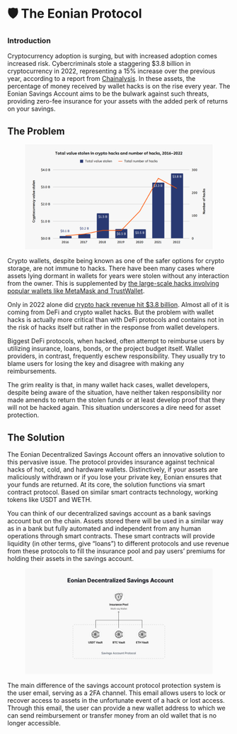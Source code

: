 # 🛡️ The Eonian Protocol

### Introduction

Cryptocurrency adoption is surging, but with increased adoption comes increased risk. Cybercriminals stole a staggering $3.8 billion in cryptocurrency in 2022, representing a 15% increase over the previous year, according to a report from [Chainalysis](https://www.chainalysis.com/blog/2022-biggest-year-ever-for-crypto-hacking/). In these assets, the percentage of money received by wallet hacks is on the rise every year. The Eonian Savings Account aims to be the bulwark against such threats, providing zero-fee insurance for your assets with the added perk of returns on your savings.

## The Problem

<div data-full-width="true">

<figure><img src="../.gitbook/assets/image (9).png" alt=""><figcaption></figcaption></figure>

</div>

Crypto wallets, despite being known as one of the safer options for crypto storage, are not immune to hacks. There have been many cases where assets lying dormant in wallets for years were stolen without any interaction from the owner. This is supplemented by [the large-scale hacks involving popular wallets like MetaMask and TrustWallet](https://www.notion.so/Crypto-Wallet-Hacks-List-a9d7e06d75dc4b328f392bfed38ccb4a?pvs=21).

Only in 2022 alone did [crypto hack revenue hit $3.8 billion](https://go.chainalysis.com/2023-crypto-crime-report.html). Almost all of it is coming from DeFi and crypto wallet hacks. But the problem with wallet hacks is actually more critical than with DeFi protocols and contains not in the risk of hacks itself but rather in the response from wallet developers.

Biggest DeFi protocols, when hacked, often attempt to reimburse users by utilizing insurance, loans, bonds, or the project budget itself. Wallet providers, in contrast, frequently eschew responsibility. They usually try to blame users for losing the key and disagree with making any reimbursements.

The grim reality is that, in many wallet hack cases, wallet developers, despite being aware of the situation, have neither taken responsibility nor made amends to return the stolen funds or at least develop proof that they will not be hacked again. This situation underscores a dire need for asset protection.

## The Solution

The Eonian Decentralized Savings Account offers an innovative solution to this pervasive issue. The protocol provides insurance against technical hacks of hot, cold, and hardware wallets. Distinctively, if your assets are maliciously withdrawn or if you lose your private key, Eonian ensures that your funds are returned. At its core, the solution functions via smart contract protocol. Based on similar smart contracts technology, working tokens like USDT and WETH.

You can think of our decentralized savings account as a bank savings account but on the chain. Assets stored there will be used in a similar way as in a bank but fully automated and independent from any human operations through smart contracts. These smart contracts will provide liquidity (in other terms, give “loans”) to different protocols and use revenue from these protocols to fill the insurance pool and pay users’ premiums for holding their assets in the savings account.

<div data-full-width="true">

<figure><img src="../.gitbook/assets/image (10).png" alt=""><figcaption></figcaption></figure>

</div>

The main difference of the savings account protocol protection system is the user email, serving as a 2FA channel. This email allows users to lock or recover access to assets in the unfortunate event of a hack or lost access. Through this email, the user can provide a new wallet address to which we can send reimbursement or transfer money from an old wallet that is no longer accessible.
